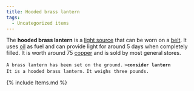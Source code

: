 ```yaml
---
title: Hooded brass lantern
tags:
  - Uncategorized items
---
```

The **hooded brass lantern** is a [light
source](Miscellaneous_equipment#Light_sources "wikilink") that can be
worn on a [belt](belt "wikilink"). It uses [oil](oil "wikilink") as fuel
and can provide light for around 5 days when completely filled. It is
worth around 75 [copper](copper "wikilink") and is sold by most general
stores.

`A brass lantern has been set on the ground.`
`>`**`consider lantern`**
`It is a hooded brass lantern.`
`It weighs three pounds.`

{% include Items.md %}
